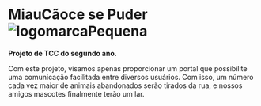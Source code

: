 # MiauCãoce se Puder ![logomarcaPequena](https://user-images.githubusercontent.com/48127848/69908487-585c0000-13c9-11ea-9157-e106508ebd01.png)


**Projeto de TCC do segundo ano.**


Com este projeto, visamos apenas proporcionar um portal que possibilite uma comunicação facilitada entre diversos usuários. Com isso, um número cada vez maior de animais abandonados serão tirados da rua, e nossos amigos mascotes finalmente terão um lar.
